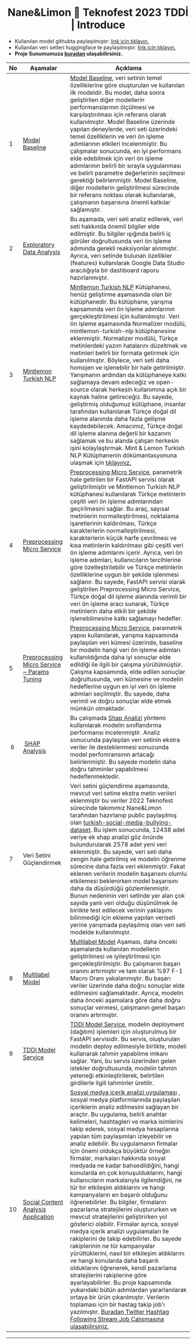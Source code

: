 <h1 align = 'Center'>Nane&Limon 🐍 Teknofest 2023 TDDİ | Introduce</h1>

- Kullanılan model githubta paylaşılmıştır: [link için tıklayın.](https://huggingface.co/nanelimon/bert-base-insult-model/tree/main)
- Kullanılan veri setleri huggingface te paylaşılmıştır: [link için tıklayın.](https://huggingface.co/datasets/nanelimon/insult-dataset)
- **Proje Sunumumuza [buradan](https://www.canva.com/design/DAFY4qojNxE/6cArTkFzRoPnZ8tsQW15ug/watch?utm_content=DAFY4qojNxE&utm_campaign=designshare&utm_medium=link&utm_source=publishsharelink) ulaşabilirsiniz.**


| No | Aşamalar | Açıklama |
| --- | --- | --- |
| 1 | [Model Baseline](https://github.com/Teknofest-Nane-Limon/model-baseline-insult) | [Model Baseline](https://github.com/Teknofest-Nane-Limon/model-baseline-insult/blob/main/baseline_model.ipynb), veri setinin temel özelliklerine göre oluşturulan ve kullanılan ilk modeldir. Bu model, daha sonra geliştirilen diğer modellerin performanslarının ölçülmesi ve karşılaştırılması için referans olarak kullanılmıştır. Model Baseline üzerinde yapılan deneylerde, veri seti üzerindeki temel özelliklerin ve veri ön işleme adımlarının etkileri incelenmiştir. Bu çalışmalar sonucunda, en iyi performans elde edebilmek için veri ön işleme adımlarının belirli bir sırayla uygulanması ve belirli parametre değerlerinin seçilmesi gerektiği belirlenmiştir. Model Baseline, diğer modellerin geliştirilmesi sürecinde bir referans noktası olarak kullanılarak, çalışmanın başarısına önemli katkılar sağlamıştır.| 
| 2 | [Exploratory Data Analysis](https://lookerstudio.google.com/reporting/92fe0588-0ada-4e17-9aaf-d988e430d88d) |Bu aşamada, veri seti analiz edilerek, veri seti hakkında önemli bilgiler elde edilmiştir. Bu bilgiler ışığında belirli iç görüler doğrultusunda veri ön işleme adımında gerekli reaksiyonlar alınmıştır. Ayrıca, veri setinde bulunan özellikler (features) kullanılarak Google Data Studio aracılığıyla bir dashboard raporu hazırlanmıştır. |
| 3 | [Mintlemon Turkish NLP](https://github.com/Teknofest-Nane-Limon/mintlemon-turkish-nlp) |[Mintlemon Turkish NLP](https://github.com/Teknofest-Nane-Limon/mintlemon-turkish-nlp) Kütüphanesi, henüz geliştirme aşamasında olan bir kütüphanedir. Bu kütüphane, yarışma kapsamında veri ön işleme adımlarının gerçekleştirilmesi için kullanılmıştır. Veri ön işleme aşamasında Normalizer modülü, mintlemon-turkish-nlp kütüphanesine eklenmiştir. Normalizer modülü, Türkçe metinlerdeki yazım hatalarını düzeltmek ve metinleri belirli bir formata getirmek için kullanılmıştır. Böylece, veri seti daha homojen ve işlenebilir bir hale getirilmiştir. Yarışmanın ardından da kütüphaneye katkı sağlamaya devam edeceğiz ve open-source olarak herkesin kullanımına açık bir kaynak haline getireceğiz. Bu sayede, geliştirmiş olduğumuz kütüphane, insanlar tarafından kullanılarak Türkçe doğal dil işleme alanında daha fazla gelişme kaydedebilecek. Amacımız, Türkçe doğal dil işleme alanına değerli bir kazanım sağlamak ve bu alanda çalışan herkesin işini kolaylaştırmak. Mint & Lemon Turkish NLP Kütüphanenin dökümantasyonuna ulaşmak için [tıklayınız.](https://mintlemon-turkish-nlp.readthedocs.io/en/latest/)|
| 4 | [Preprocessing Micro Service](https://github.com/Teknofest-Nane-Limon/preprocessing-micro-service) |[Preprocessing Micro Service](https://github.com/Teknofest-Nane-Limon/preprocessing-micro-service), parametrik hale getirilen bir FastAPI servisi olarak geliştirilmiştir ve Mintlemon Turkish NLP kütüphanesi kullanılarak Türkçe metinlerin çeşitli veri ön işleme adımlarından geçirilmesini sağlar. Bu araç, sayısal metinlerin normalleştirilmesi, noktalama işaretlerinin kaldırılması, Türkçe karakterlerin normalleştirilmesi, karakterlerin küçük harfe çevrilmesi ve kısa metinlerin kaldırılması gibi çeşitli veri ön işleme adımlarını içerir. Ayrıca, veri ön işleme adımları, kullanıcıların tercihlerine göre özelleştirilebilir ve Türkçe metinlerin özelliklerine uygun bir şekilde işlenmesi sağlanır. Bu sayede, FastAPI servisi olarak geliştirilen Preprocessing Micro Service, Türkçe doğal dil işleme alanında verimli bir veri ön işleme aracı sunarak, Türkçe metinlerin daha etkili bir şekilde işlenebilmesine katkı sağlamayı hedefler.|
| 5 | [Preprocessing Micro Service ~ Params Tuning](https://github.com/Teknofest-Nane-Limon/preprocessing-micro-service/blob/main/README.md) |[Preprocessing Micro Service](https://github.com/Teknofest-Nane-Limon/preprocessing-micro-service/blob/main/README.md), parametrik yapısı kullanılarak, yarışma kapsamında paylaşılan veri kümesi üzerinde, baseline bir modelin hangi veri ön işleme adımları kullanıldığında daha iyi sonuçlar elde edildiği ile ilgili bir çalışma yürütülmüştür. Çalışma kapsamında, elde edilen sonuçlar doğrultusunda,  veri kümesine ve modelin hedeflerine uygun en iyi veri ön işleme adımları seçilmiştir. Bu sayede, daha verimli ve doğru sonuçlar elde etmek mümkün olmaktadır. | 
| 6 | [SHAP Analysis](https://github.com/Teknofest-Nane-Limon/nlp-shap-exploration-teknofest-2023)| Bu çalışmada [Shap Analizi](https://github.com/Teknofest-Nane-Limon/nlp-shap-exploration-teknofest-2023) yöntemi kullanılarak modelin sınıflandırma performansı incelenmiştir. Analiz sonucunda paylaşılan veri setinin ekstra veriler ile desteklenmesi sonucunda model perfomransının artacağı belirlenmiştir. Bu sayede modelin daha doğru tahminler yapabilmesi hedeflenmektedir.
| 7 | Veri Setini Güçlendirmek| Veri setini güçlendirme aşamasında, mevcut veri setine ekstra metin verileri eklenmiştir bu veriler 2022 Teknofest sürecinde takımımız Nane&Limon tarafından hazırlanıp public paylaşılmış olan [turkish-social-media-bullying-dataset](https://huggingface.co/datasets/nanelimon/turkish-social-media-bullying-dataset). Bu işlem sonucunda, 12438 adet veriye ek shap analizi göz önünde bulundurularak 2578 adet yeni veri eklenmiştir. Bu sayede, veri seti daha zengin hale getirilmiş ve modelin öğrenme sürecine daha fazla veri eklenmiştir. Fakat eklenen verilerin modelin başarısını olumlu etkilemesi beklenirken model başarısını daha da düşürdüğü gözlemlenmiştir. Bunun nedeninin veri setinde yer alan çok sayıda yanlı veri olduğu düşünülmek ile birlikte test edilecek verinin yaklaşımı bilinmediği için ekleme yapılan veriseti yerine yarışmada paylaşılmış olan veri seti modelde kullanılmıştır. 
| 8 |[Multilabel Model](https://github.com/Teknofest-Nane-Limon/model-baseline-insult/blob/main/multi_label_BERT_model.ipynb)|[Multilabel Model](https://github.com/Teknofest-Nane-Limon/model-baseline-insult/blob/main/multi_label_BERT_model.ipynb) Aşaması, daha önceki aşamalarda kullanılan modellerin geliştirilmesi ve iyileştirilmesi için gerçekleştirilmiştir. Bu çalışmanın başarı oranını artırmıştır ve tam olarak %97 F-1 Macro Oranı yakalanmıştır. Bu başarı veriler üzerinde daha doğru sonuçlar elde edilmesini sağlamaktadır. Ayrıca, modelin daha önceki aşamalara göre daha doğru sonuçlar vermesi, çalışmanın genel başarı oranını artırmıştır. |
| 9 | [TDDI Model Service](https://github.com/Teknofest-Nane-Limon/tddi-model-service) | [TDDI Model Service](https://github.com/Teknofest-Nane-Limon/tddi-model-service), modelin deployment (dağıtım) işlemleri için oluşturulmuş bir FastAPI servisidir. Bu servis, oluşturulan modelin deploy edilmesiyle birlikte, modeli kullanarak tahmin yapabilme imkanı sağlar. Yani, bu servis üzerinden gelen istekler doğrultusunda, modelin tahmin yeteneği etkinleştirilerek, belirtilen girdilerle ilgili tahminler üretilir. 
| 10 | [Social Content Analysis Application](https://github.com/Teknofest-Nane-Limon/social-content-analysis-app) | [Sosyal medya içerik analizi uygulaması](https://github.com/Teknofest-Nane-Limon/social-content-analysis-app) , sosyal medya platformlarında paylaşılan içeriklerin analiz edilmesini sağlayan bir araçtır. Bu uygulama, belirli anahtar kelimeleri, hashtagleri ve marka isimlerini takip ederek, sosyal medya hesaplarına yapılan tüm paylaşımları izleyebilir ve analiz edebilir. Bu uygulamanın firmalar için önemi oldukça büyüktür örneğin firmalar, markaları hakkında sosyal medyada ne kadar bahsedildiğini, hangi konularda en çok konuşulduklarını, hangi kullanıcıların markalarıyla ilgilendiğini, ne tür bir etkileşim aldıklarını ve hangi kampanyaların en başarılı olduğunu öğrenebilirler. Bu bilgiler, firmaların pazarlama stratejilerini oluştururken ve mevcut stratejilerini geliştirirken yol gösterici olabilir. Firmalar ayrıca, sosyal medya içerik analizi uygulamaları ile rakiplerini de takip edebilirler. Bu sayede rakiplerinin ne tür kampanyalar yürüttüklerini, nasıl bir etkileşim aldıklarını ve hangi konularda daha başarılı olduklarını öğrenerek, kendi pazarlama stratejilerini rakiplerine göre ayarlayabilirler. Bu proje kapsamında yukarıdaki bütün adımlardan yararlanılarak ortaya bir ürün çıkarılmıştır. Verilerin toplaması için bir hastag takip job'ı yazılmıştır. [Buradan Twitter Hashtag Following Stream Job Çalışmasına ulaşabilirsiniz.](https://github.com/Teknofest-Nane-Limon/twitter_hashtag_following)
---
